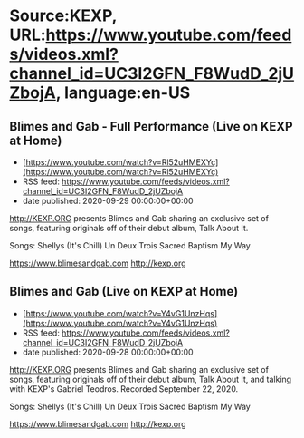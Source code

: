 # Source:KEXP, URL:https://www.youtube.com/feeds/videos.xml?channel_id=UC3I2GFN_F8WudD_2jUZbojA, language:en-US

## Blimes and Gab - Full Performance (Live on KEXP at Home)
 - [https://www.youtube.com/watch?v=Rl52uHMEXYc](https://www.youtube.com/watch?v=Rl52uHMEXYc)
 - RSS feed: https://www.youtube.com/feeds/videos.xml?channel_id=UC3I2GFN_F8WudD_2jUZbojA
 - date published: 2020-09-29 00:00:00+00:00

http://KEXP.ORG presents Blimes and Gab sharing an exclusive set of songs, featuring originals off of their debut album, Talk About It.

Songs:
Shellys (It's Chill)
Un Deux Trois
Sacred
Baptism
My Way

https://www.blimesandgab.com
http://kexp.org

## Blimes and Gab (Live on KEXP at Home)
 - [https://www.youtube.com/watch?v=Y4vG1UnzHqs](https://www.youtube.com/watch?v=Y4vG1UnzHqs)
 - RSS feed: https://www.youtube.com/feeds/videos.xml?channel_id=UC3I2GFN_F8WudD_2jUZbojA
 - date published: 2020-09-28 00:00:00+00:00

http://KEXP.ORG presents Blimes and Gab sharing an exclusive set of songs, featuring originals off of their debut album, Talk About It, and talking with KEXP's Gabriel Teodros. Recorded September 22, 2020.

Songs:
Shellys (It's Chill)
Un Deux Trois
Sacred
Baptism
My Way

https://www.blimesandgab.com
http://kexp.org

